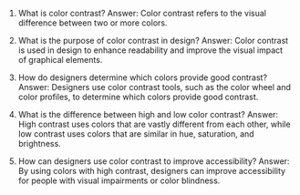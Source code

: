 

1. What is color contrast?
Answer: Color contrast refers to the visual difference between two or more colors.

2. What is the purpose of color contrast in design?
Answer: Color contrast is used in design to enhance readability and improve the visual impact of graphical elements.

3. How do designers determine which colors provide good contrast?
Answer: Designers use color contrast tools, such as the color wheel and color profiles, to determine which colors provide good contrast.

4. What is the difference between high and low color contrast?
Answer: High contrast uses colors that are vastly different from each other, while low contrast uses colors that are similar in hue, saturation, and brightness.

5. How can designers use color contrast to improve accessibility?
Answer: By using colors with high contrast, designers can improve accessibility for people with visual impairments or color blindness.